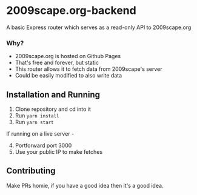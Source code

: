 # 2009scape.org-backend

A basic Express router which serves as a read-only API to 2009scape.org

### Why?

* 2009scape.org is hosted on Github Pages
* That's free and forever, but static
* This router allows it to fetch data from 2009scape's server
* Could be easily modified to also write data

## Installation and Running
1. Clone repository and cd into it
2. Run `yarn install`
3. Run `yarn start`

If running on a live server -

4. Portforward port 3000
5. Use your public IP to make fetches

## Contributing

Make PRs homie, if you have a good idea then it's a good idea.